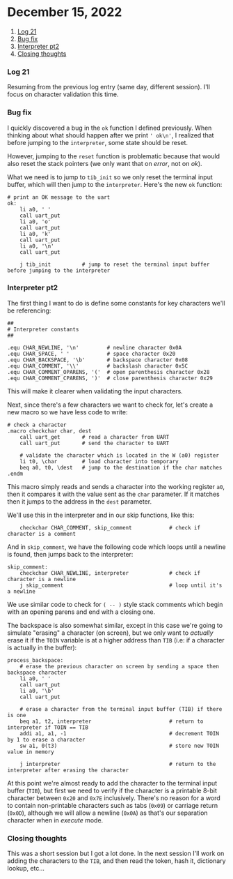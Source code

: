 # December 15, 2022

1. [Log 21](#log-21)
2. [Bug fix](#bug-fx)
3. [Interpreter pt2](#interpreter-pt2)
4. [Closing thoughts](#closing-thoughts)

### Log 21

Resuming from the previous log entry (same day, different session). I'll focus on character validation this time.

### Bug fix

I quickly discovered a bug in the `ok` function I defined previously. When thinking about what should happen after we print `' ok\n'`, I realized that before jumping to the `interpreter`, some state should be reset.

However, jumping to the `reset` function is problematic because that would also reset the stack pointers (we only want that on _error_, not on _ok_).

What we need is to jump to `tib_init` so we only reset the terminal input buffer, which will then jump to the `interpreter`. Here's the new `ok` function:

```
# print an OK message to the uart
ok:
    li a0, ' '
    call uart_put
    li a0, 'o'
    call uart_put
    li a0, 'k'
    call uart_put
    li a0, '\n'
    call uart_put

    j tib_init          # jump to reset the terminal input buffer before jumping to the interpreter
```

### Interpreter pt2

The first thing I want to do is define some constants for key characters we'll be referencing:

```
##
# Interpreter constants
##

.equ CHAR_NEWLINE, '\n'         # newline character 0x0A
.equ CHAR_SPACE, ' '            # space character 0x20
.equ CHAR_BACKSPACE, '\b'       # backspace character 0x08
.equ CHAR_COMMENT, '\\'         # backslash character 0x5C
.equ CHAR_COMMENT_OPARENS, '('  # open parenthesis character 0x28
.equ CHAR_COMMENT_CPARENS, ')'  # close parenthesis character 0x29
```

This will make it clearer when validating the input characters.

Next, since there's a few characters we want to check for, let's create a new macro so we have less code to write:

```
# check a character
.macro checkchar char, dest
    call uart_get       # read a character from UART
    call uart_put       # send the character to UART

    # validate the character which is located in the W (a0) register
    li t0, \char        # load character into temporary
    beq a0, t0, \dest   # jump to the destination if the char matches
.endm
```

This macro simply reads and sends a character into the working register `a0`, then it compares it with the value sent as the `char` parameter. If it matches then it jumps to the address in the `dest` parameter.

We'll use this in the interpreter and in our skip functions, like this:

```
    checkchar CHAR_COMMENT, skip_comment            # check if character is a comment
```

And in `skip_comment`, we have the following code which loops until a newline is found, then jumps back to the interpreter:

```
skip_comment:
    checkchar CHAR_NEWLINE, interpreter             # check if character is a newline
    j skip_comment                                  # loop until it's a newline
```

We use similar code to check for `( -- )` style stack comments which begin with an opening parens and end with a closing one.

The backspace is also somewhat similar, except in this case we're going to simulate "erasing" a character (on screen), but we only want to _actually_ erase it if the `TOIN` variable is at a higher address than `TIB` (i.e: if a character is actually in the buffer):

```
process_backspace:
    # erase the previous character on screen by sending a space then backspace character
    li a0, ' '
    call uart_put
    li a0, '\b'
    call uart_put

    # erase a character from the terminal input buffer (TIB) if there is one
    beq a1, t2, interpreter                         # return to interpreter if TOIN == TIB
    addi a1, a1, -1                                 # decrement TOIN by 1 to erase a character
    sw a1, 0(t3)                                    # store new TOIN value in memory

    j interpreter                                   # return to the interpreter after erasing the character
```

At this point we're almost ready to add the character to the terminal input buffer (`TIB`), but first we need to verify if the character is a printable 8-bit character between `0x20` and `0x7E` inclusively. There's no reason for a word to contain non-printable characters such as tabs (`0x09`) or carriage return (`0x0D`), although we will allow a newline (`0x0A`) as that's our separation character when in _execute_ mode.

### Closing thoughts

This was a short session but I got a lot done. In the next session I'll work on adding the characters to the `TIB`, and then read the token, hash it, dictionary lookup, etc...
